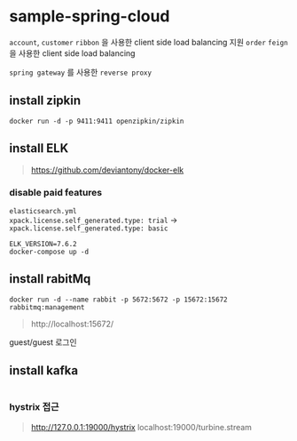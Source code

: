 # sample-spring-cloud

`account`, `customer` `ribbon` 을 사용한 client side load balancing 지원
`order` `feign` 을 사용한 client side load balancing

`spring gateway` 를 사용한 `reverse proxy`


## install zipkin

```$xslt
docker run -d -p 9411:9411 openzipkin/zipkin
```
## install ELK

> https://github.com/deviantony/docker-elk

### disable paid features

`elasticsearch.yml`  
`xpack.license.self_generated.type: trial` ->  
`xpack.license.self_generated.type: basic`  

```$xslt
ELK_VERSION=7.6.2
docker-compose up -d 
```

## install rabitMq

```$xslt
docker run -d --name rabbit -p 5672:5672 -p 15672:15672 rabbitmq:management
```
> http://localhost:15672/

guest/guest 로그인 

## install kafka

```$xslt

```

### hystrix 접근

> http://127.0.0.1:19000/hystrix
> localhost:19000/turbine.stream